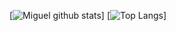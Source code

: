 [![Miguel github stats](https://github-readme-stats.vercel.app/api?username=MendozaMiguel&theme=prussian&show_icons=true)]
[![Top Langs](https://github-readme-stats.vercel.app/api/top-langs/?username=MendozaMiguel&theme=prussian)]
